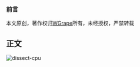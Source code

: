### 前言
本文原创，著作权归[WGrape](https://github.com/WGrape)所有，未经授权，严禁转载

## 正文

![dissect-cpu](https://user-images.githubusercontent.com/35942268/182864437-6c586f45-1974-42f3-995b-3725801714b2.jpg)
